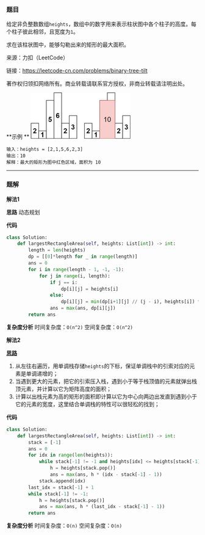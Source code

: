 ### 题目
给定非负整数数组`heights`，数组中的数字用来表示柱状图中各个柱子的高度。每个柱子彼此相邻，且宽度为`1`。

求在该柱状图中，能够勾勒出来的矩形的最大面积。

来源：力扣（LeetCode）

链接：https://leetcode-cn.com/problems/binary-tree-tilt

著作权归领扣网络所有。商业转载请联系官方授权，非商业转载请注明出处。

**示例 **
<img src="..\pic\histogram.jpg" style="zoom:50%;" />
```
输入：heights = [2,1,5,6,2,3]
输出：10
解释：最大的矩形为图中红色区域，面积为 10
```

------------
### 题解
**解法1**

**思路**
动态规划

**代码**

```python
class Solution:
    def largestRectangleArea(self, heights: List[int]) -> int:
        length = len(heights)
        dp = [[0]*length for _ in range(length)]
        ans = 0
        for i in range(length - 1, -1, -1):
            for j in range(i, length):
                if j == i:
                    dp[i][j] = heights[i]
                else:
                    dp[i][j] = min(dp[i+1][j] // (j - i), heights[i]) * (j - i + 1)
                ans = max(ans, dp[i][j])
        return ans
```
**复杂度分析**
时间复杂度：`O(n^2)`
空间复杂度：`O(n^2)`

**解法2**

[**思路**](https://leetcode-cn.com/problems/0ynMMM/solution/jian-zhi-offer-2-mian-shi-ti-39-shu-zhon-qzaw/)
1. 从左往右遍历，用单调栈存储`heights`的下标，保证单调栈中的引索对应的元素是单调递增的；
2. 当遇到更大的元素，把它的引索压入栈，遇到小于等于栈顶值的元素就弹出栈顶元素，并计算以它为矩阵高度的面积；
3. 计算以出栈元素为高的矩形的面积即计算以它为中心向两边出发直到遇到小于它的元素的宽度，这里结合单调栈的特性可以很轻松的找到；

**代码**

```python
class Solution:
    def largestRectangleArea(self, heights: List[int]) -> int:
        stack = [-1]
        ans = 0
        for idx in range(len(heights)):
            while stack[-1] != -1 and heights[idx] <= heights[stack[-1]]:
                h = heights[stack.pop()]
                ans = max(ans, h * (idx - stack[-1] - 1))
            stack.append(idx)
        last_idx = stack[-1] + 1
        while stack[-1] != -1:
            h = heights[stack.pop()]
            ans = max(ans, h * (last_idx - stack[-1] - 1))
        return ans
```
**复杂度分析**
时间复杂度：`O(n)`
空间复杂度：`O(n)`
